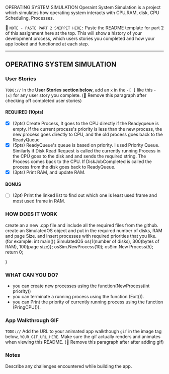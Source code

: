 OPERATING SYSTEM SIMULATION
Operaint System Simulation is a project which simulates how operating system interacts with CPU,RAM, disk, CPU Scheduling, Processes.

📝 `NOTE - PASTE PART 2 SNIPPET HERE:` Paste the README template for part 2 of this assignment here at the top. This will show a history of your development process, which users stories you completed and how your app looked and functioned at each step.

---

## OPERATING SYSTEM SIMULATION

### User Stories
`TODO://` In the **User Stories section below**, add an `x` in the `-[ ]` like this `- [x]` for any user story you complete. (🚫 Remove this paragraph after checking off completed user stories)

#### REQUIRED (10pts)
- [x] (2pts) Create Process, It goes to the CPU directly if the Readyqueue is empty. If the current process's priority is less than the new process, the new process goes directly to CPU, and the old process goes back to the ReadyQueue
- [x] (5pts) ReadyQueue's queue is based on priority. I used Priority Queue. Similarly if Disk Read Request is called the currently running Process in the CPU goes to the disk and and sends the required string. The Process comes back to the CPU. If DiskJobCompleted is called the process from the disk goes back to ReadyQueue. 
- [x] (3pts) Print RAM, and update RAM.

#### BONUS
- [ ] (2pt) Print the linked list to find out which one is least used frame and most used frame in RAM.


### HOW DOES IT WORK
create an a new .cpp file and include all the required files from the github. 
create an SimulatedOS object and put in the required number of disks, RAM and page Size. and insert processes with required priorities that you like.(for example:
int main(){
SimulatedOS os{1(number of disks), 300(bytes of RAM), 100(page size)};
osSim.NewProcess(10);
osSim.New Process(5);
return 0;

}

### WHAT CAN YOU DO?
- you can create new processes using the function(NewProcess(int priority))
- you can terminate a running process using the function (Exit()).
- you can Print the priority of currently running process using the function (PringCPU()).


### App Walkthrough GIF
`TODO://` Add the URL to your animated app walkthough `gif` in the image tag below, `YOUR_GIF_URL_HERE`. Make sure the gif actually renders and animates when viewing this README. (🚫 Remove this paragraph after after adding gif)


### Notes
Describe any challenges encountered while building the app.
